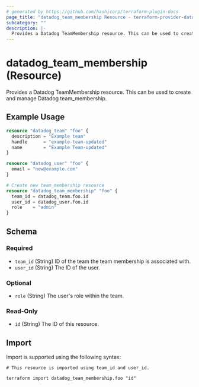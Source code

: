 ```yaml
---
# generated by https://github.com/hashicorp/terraform-plugin-docs
page_title: "datadog_team_membership Resource - terraform-provider-datadog"
subcategory: ""
description: |-
  Provides a Datadog TeamMembership resource. This can be used to create and manage Datadog team_membership.
---
```


# datadog_team_membership (Resource)

Provides a Datadog TeamMembership resource. This can be used to create and manage Datadog team_membership.

## Example Usage

```terraform
resource "datadog_team" "foo" {
  description = "Example team"
  handle      = "example-team-updated"
  name        = "Example Team-updated"
}

resource "datadog_user" "foo" {
  email = "new@example.com"
}

# Create new team_membership resource
resource "datadog_team_membership" "foo" {
  team_id = datadog_team.foo.id
  user_id = datadog_user.foo.id
  role    = "admin"
}
```

<!-- schema generated by tfplugindocs -->
## Schema

### Required

- `team_id` (String) ID of the team the team membership is associated with.
- `user_id` (String) The ID of the user.

### Optional

- `role` (String) The user's role within the team.

### Read-Only

- `id` (String) The ID of this resource.

## Import

Import is supported using the following syntax:

```shell
# This resource is imported using team_id and user_id.

terraform import datadog_team_membership.foo "id"
```
